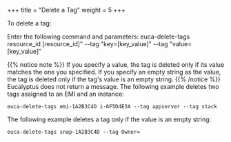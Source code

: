 +++
title = "Delete a Tag"
weight = 5
+++

To delete a tag: 

Enter the following command and parameters: 
    euca-delete-tags resource_id [resource_id]" --tag
    "key=[key_value]" --tag "value=[key_value]"


{{% notice note %}}
If you specify a value, the tag is deleted only if its value matches the one you specified. If you specify an empty string as the value, the tag is deleted only if the tag's value is an empty string. 
{{% /notice %}}
Eucalyptus does not return a message. The following example deletes two tags assigned to an EMI and an instance: 


    euca-delete-tags emi-1A2B3C4D i-6F5D4E3A --tag appserver --tag stack

The following example deletes a tag only if the value is an empty string: 


    euca-delete-tags snap-1A2B3C4D --tag Owner=

